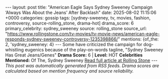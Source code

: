--- layout: post title: "American Eagle Says Sydney Sweeney Campaign ‘Always Was About the Jeans’ After Backlash" date: 2025-08-02 11:15:06 +0000 categories: gossip tags: [sydney-sweeney, tv, movies, fashion, controversy, source-rolling_stone, drama-hot] drama_score: 6 primary_celebrity: sydney_sweeney source: rolling_stone source_url: "https://www.rollingstone.com/tv-movies/tv-movie-news/american-eagle-responds-sydney-sweeney-controversy-1235398866/" mentions: {of_the: 2, 'sydney_sweeney: 4} --- Some have criticized the campaign for dog-whistling eugenics because of the play-on-words tagline, "Sydney Sweeney Has Great Jeans/Genes" **Drama Score:** 6 | **Level:** HOT **Celebrities Mentioned:** Of The, Sydney Sweeney [Read full article at Rolling Stone](https://www.rollingstone.com/tv-movies/tv-movie-news/american-eagle-responds-sydney-sweeney-controversy-1235398866/) --- *This post was automatically generated from RSS feeds. Drama scores are calculated based on mention frequency and source reliability.*